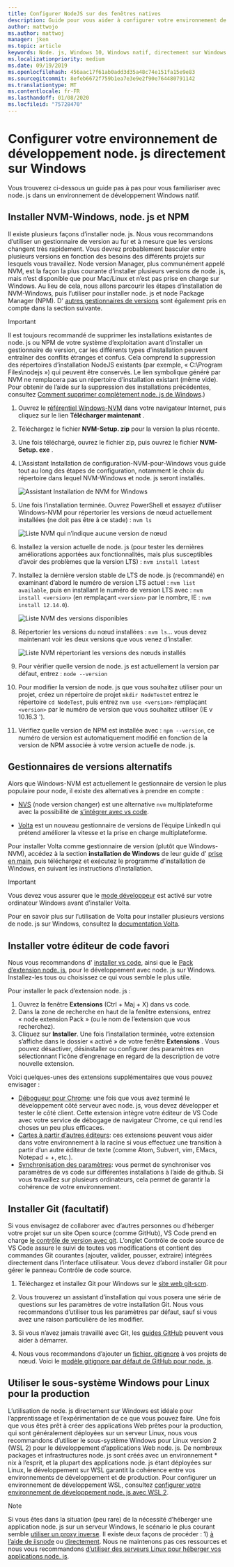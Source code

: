 ```yaml
---
title: Configurer NodeJS sur des fenêtres natives
description: Guide pour vous aider à configurer votre environnement de développement node. js directement sur Windows.
author: mattwojo
ms.author: mattwoj
manager: jken
ms.topic: article
keywords: Node. js, Windows 10, Windows natif, directement sur Windows
ms.localizationpriority: medium
ms.date: 09/19/2019
ms.openlocfilehash: 456aac17f61ab0add3d35a48c74e151fa15e9e83
ms.sourcegitcommit: 8efeb6672f759b1ea7e3e9e2f90e764480791142
ms.translationtype: MT
ms.contentlocale: fr-FR
ms.lasthandoff: 01/08/2020
ms.locfileid: "75728470"
---
```

# <a name="set-up-your-nodejs-development-environment-directly-on-windows"></a>Configurer votre environnement de développement node. js directement sur Windows

Vous trouverez ci-dessous un guide pas à pas pour vous familiariser avec node. js dans un environnement de développement Windows natif.

## <a name="install-nvm-windows-nodejs-and-npm"></a>Installer NVM-Windows, node. js et NPM

Il existe plusieurs façons d’installer node. js. Nous vous recommandons d’utiliser un gestionnaire de version au fur et à mesure que les versions changent très rapidement. Vous devrez probablement basculer entre plusieurs versions en fonction des besoins des différents projets sur lesquels vous travaillez. Node version Manager, plus communément appelé NVM, est la façon la plus courante d’installer plusieurs versions de node. js, mais n’est disponible que pour Mac/Linux et n’est pas prise en charge sur Windows. Au lieu de cela, nous allons parcourir les étapes d’installation de NVM-Windows, puis l’utiliser pour installer node. js et node Package Manager (NPM). D' [autres gestionnaires de versions](#alternative-version-managers) sont également pris en compte dans la section suivante.

> [!IMPORTANT]
> Il est toujours recommandé de supprimer les installations existantes de node. js ou NPM de votre système d’exploitation avant d’installer un gestionnaire de version, car les différents types d’installation peuvent entraîner des conflits étranges et confus. Cela comprend la suppression des répertoires d’installation NodeJS existants (par exemple, « C:\Program Files\nodejs ») qui peuvent être conservés. Le lien symbolique généré par NVM ne remplacera pas un répertoire d’installation existant (même vide). Pour obtenir de l’aide sur la suppression des installations précédentes, consultez [Comment supprimer complètement node. js de Windows](https://stackoverflow.com/questions/20711240/how-to-completely-remove-node-js-from-windows).)

1. Ouvrez le [référentiel Windows-NVM](https://github.com/coreybutler/nvm-windows#node-version-manager-nvm-for-windows) dans votre navigateur Internet, puis cliquez sur le lien **Télécharger maintenant** .
2. Téléchargez le fichier **NVM-Setup. zip** pour la version la plus récente.
3. Une fois téléchargé, ouvrez le fichier zip, puis ouvrez le fichier **NVM-Setup. exe** .
4. L’Assistant Installation de configuration-NVM-pour-Windows vous guide tout au long des étapes de configuration, notamment le choix du répertoire dans lequel NVM-Windows et node. js seront installés.

    ![Assistant Installation de NVM for Windows](../images/install-nvm-for-windows-wizard.png)

5. Une fois l’installation terminée. Ouvrez PowerShell et essayez d’utiliser Windows-NVM pour répertorier les versions de nœud actuellement installées (ne doit pas être à ce stade) : `nvm ls`

    ![Liste NVM qui n’indique aucune version de nœud](../images/windows-nvm-powershell-no-node.png)

6. Installez la version actuelle de node. js (pour tester les dernières améliorations apportées aux fonctionnalités, mais plus susceptibles d’avoir des problèmes que la version LTS) : `nvm install latest`
7. Installez la dernière version stable de LTS de node. js (recommandé) en examinant d’abord le numéro de version LTS actuel : `nvm list available`, puis en installant le numéro de version LTS avec : `nvm install <version>` (en remplaçant `<version>` par le nombre, IE : `nvm install 12.14.0`).

    ![Liste NVM des versions disponibles](../images/windows-nvm-list.png)

8. Répertorier les versions du nœud installées : `nvm ls`... vous devez maintenant voir les deux versions que vous venez d’installer.

    ![Liste NVM répertoriant les versions des nœuds installés](../images/windows-nvm-node-installs.png)

9. Pour vérifier quelle version de node. js est actuellement la version par défaut, entrez : `node --version`
10. Pour modifier la version de node. js que vous souhaitez utiliser pour un projet, créez un répertoire de projet `mkdir NodeTest`et entrez le répertoire `cd NodeTest`, puis entrez `nvm use <version>` remplaçant `<version>` par le numéro de version que vous souhaitez utiliser (IE v 10.16.3 ').
11. Vérifiez quelle version de NPM est installée avec : `npm --version`, ce numéro de version est automatiquement modifié en fonction de la version de NPM associée à votre version actuelle de node. js.

## <a name="alternative-version-managers"></a>Gestionnaires de versions alternatifs

Alors que Windows-NVM est actuellement le gestionnaire de version le plus populaire pour node, il existe des alternatives à prendre en compte :

- [NVS](https://github.com/jasongin/nvs) (node version changer) est une alternative `nvm` multiplateforme avec la possibilité de [s’intégrer avec vs code](https://github.com/jasongin/nvs/blob/master/doc/VSCODE.md).

- [Volta](https://github.com/volta-cli/volta#installing-volta) est un nouveau gestionnaire de versions de l’équipe LinkedIn qui prétend améliorer la vitesse et la prise en charge multiplateforme.

Pour installer Volta comme gestionnaire de version (plutôt que Windows-NVM), accédez à la section **installation de Windows** de leur guide d' [prise en main](https://docs.volta.sh/guide/getting-started), puis téléchargez et exécutez le programme d’installation de Windows, en suivant les instructions d’installation.

> [!IMPORTANT]
> Vous devez vous assurer que le [mode développeur](https://docs.microsoft.com/windows/uwp/get-started/enable-your-device-for-development#accessing-settings-for-developers) est activé sur votre ordinateur Windows avant d’installer Volta.

Pour en savoir plus sur l’utilisation de Volta pour installer plusieurs versions de node. js sur Windows, consultez la [documentation Volta](https://docs.volta.sh/guide/understanding#managing-your-toolchain).

## <a name="install-your-favorite-code-editor"></a>Installer votre éditeur de code favori

Nous vous recommandons d' [installer vs code](https://code.visualstudio.com), ainsi que le [Pack d’extension node. js](https://marketplace.visualstudio.com/items?itemName=waderyan.nodejs-extension-pack), pour le développement avec node. js sur Windows. Installez-les tous ou choisissez ce qui vous semble le plus utile.

Pour installer le pack d’extension node. js :

1. Ouvrez la fenêtre **Extensions** (Ctrl + Maj + X) dans vs code.
2. Dans la zone de recherche en haut de la fenêtre extensions, entrez « node extension Pack » (ou le nom de l’extension que vous recherchez).
3. Cliquez sur **Installer**. Une fois l’installation terminée, votre extension s’affiche dans le dossier « activé » de votre fenêtre **Extensions** . Vous pouvez désactiver, désinstaller ou configurer des paramètres en sélectionnant l’icône d’engrenage en regard de la description de votre nouvelle extension.

Voici quelques-unes des extensions supplémentaires que vous pouvez envisager :

- [Débogueur pour Chrome](https://code.visualstudio.com/blogs/2016/02/23/introducing-chrome-debugger-for-vs-code): une fois que vous avez terminé le développement côté serveur avec node. js, vous devez développer et tester le côté client. Cette extension intègre votre éditeur de VS Code avec votre service de débogage de navigateur Chrome, ce qui rend les choses un peu plus efficaces.
- [Cartes à partir d’autres éditeurs](https://marketplace.visualstudio.com/search?target=VSCode&category=Keymaps&sortBy=Downloads): ces extensions peuvent vous aider dans votre environnement à la racine si vous effectuez une transition à partir d’un autre éditeur de texte (comme Atom, Subvert, vim, EMacs, Notepad + +, etc.).
- [Synchronisation des paramètres](https://marketplace.visualstudio.com/items?itemName=Shan.code-settings-sync): vous permet de synchroniser vos paramètres de vs code sur différentes installations à l’aide de github. Si vous travaillez sur plusieurs ordinateurs, cela permet de garantir la cohérence de votre environnement.

## <a name="install-git-optional"></a>Installer Git (facultatif)

Si vous envisagez de collaborer avec d’autres personnes ou d’héberger votre projet sur un site Open source (comme GitHub), VS Code prend en charge [le contrôle de version avec git](https://code.visualstudio.com/docs/editor/versioncontrol#_git-support). L’onglet Contrôle de code source de VS Code assure le suivi de toutes vos modifications et contient des commandes Git courantes (ajouter, valider, pousser, extraire) intégrées directement dans l’interface utilisateur. Vous devez d’abord installer Git pour gérer le panneau Contrôle de code source.

1. Téléchargez et installez Git pour Windows sur le [site web git-scm](https://git-scm.com/download/win).

2. Vous trouverez un assistant d’installation qui vous posera une série de questions sur les paramètres de votre installation Git. Nous vous recommandons d’utiliser tous les paramètres par défaut, sauf si vous avez une raison particulière de les modifier.

3. Si vous n’avez jamais travaillé avec Git, les [guides GitHub](https://guides.github.com/) peuvent vous aider à démarrer.

4. Nous vous recommandons d’ajouter un [fichier. gitignore](https://help.github.com/en/articles/ignoring-files) à vos projets de nœud. Voici le [modèle gitignore par défaut de GitHub pour node. js](https://github.com/github/gitignore/blob/master/Node.gitignore).

## <a name="use-windows-subsystem-for-linux-for-production"></a>Utiliser le sous-système Windows pour Linux pour la production

L’utilisation de node. js directement sur Windows est idéale pour l’apprentissage et l’expérimentation de ce que vous pouvez faire. Une fois que vous êtes prêt à créer des applications Web prêtes pour la production, qui sont généralement déployées sur un serveur Linux, nous vous recommandons d’utiliser le sous-système Windows pour Linux version 2 (WSL 2) pour le développement d’applications Web node. js. De nombreux packages et infrastructures node. js sont créés avec un environnement * nix à l’esprit, et la plupart des applications node. js étant déployées sur Linux, le développement sur WSL garantit la cohérence entre vos environnements de développement et de production. Pour configurer un environnement de développement WSL, consultez [configurer votre environnement de développement node. js avec WSL 2](./setup-on-wsl2.md).

> [!NOTE]
> Si vous êtes dans la situation (peu rare) de la nécessité d’héberger une application node. js sur un serveur Windows, le scénario le plus courant semble [utiliser un proxy inverse](https://medium.com/intrinsic/why-should-i-use-a-reverse-proxy-if-node-js-is-production-ready-5a079408b2ca). Il existe deux façons de procéder : 1) [à l’aide de iisnode](https://harveywilliams.net/blog/installing-iisnode) ou [directement](https://dev.to/petereysermans/hosting-a-node-js-application-on-windows-with-iis-as-reverse-proxy-397b). Nous ne maintenons pas ces ressources et nous vous recommandons [d’utiliser des serveurs Linux pour héberger vos applications node. js](https://docs.microsoft.com/azure/app-service/app-service-web-get-started-nodejs).
